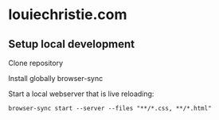 # louiechristie.com

## Setup local development

Clone repository

Install globally browser-sync

Start a local webserver that is live reloading:

```console
browser-sync start --server --files "**/*.css, **/*.html"
```
